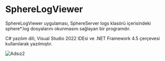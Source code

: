 # SphereLogViewer

SphereLogViewer uygulaması, SphereServer logs klasörü içerisindeki sphere*.log dosyalarını okunmasını sağlayan bir programdır.

C# yazılım dili, Visual Studio 2022 IDEsi ve .NET Framework 4.5 çerçevesi kullanılarak yazılmıştır.

![Adsız2](https://user-images.githubusercontent.com/10347131/223500882-f4a66ef9-241e-4c66-bfdb-a75fc6e56640.png)
